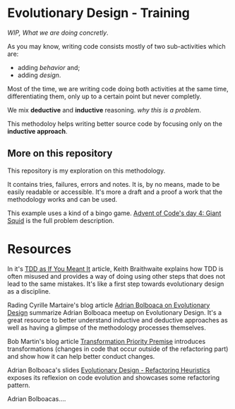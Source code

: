 # Evolutionary Design - Training

_WIP, What we are doing concretly_.

As you may know, writing code consists mostly of two sub-activities which are:

- adding *behavior* and;
- adding *design*.

Most of the time, we are writing code doing both activities at the same time, differentiating them, only up to a certain point but never completly.

We mix **deductive** and **inductive** reasoning. _why this is a problem_.

This methodoloy helps writing better source code by focusing only on the **inductive approach**.

## More on this repository
This repository is my exploration on this methodology.

It contains tries, failures, errors and notes. It is, by no means, made to be easily readable or accessible. It's more a draft and a proof a work that the methodology works and can be used.

This example uses a kind of a bingo game. [Advent of Code's day 4: Giant Squid](https://adventofcode.com/2021/day/4) is the full problem description.

# Resources
In it's [TDD as If You Meant It](https://cumulative-hypotheses.org/2011/08/30/tdd-as-if-you-meant-it/) article, Keith Braithwaite explains how TDD is often misused and provides a way of doing using other steps that does not lead to the same mistakes. It's like a first step towards evolutionary design as a discipline.

Rading Cyrille Martaire's blog article [Adrian Bolboaca on Evolutionary Design](https://medium.com/@cyrillemartraire/adrian-bolboaca-on-evolutionary-design-inductive-vs-deductive-approaches-a7cead4bdd20) summarize Adrian Bolboaca meetup on Evolutionary Design. It's a great resource to better understand inductive and deductive approaches as well as having a glimpse of the methodology processes themselves.

 Bob Martin's blog article [Transformation Priority Premise](https://blog.cleancoder.com/uncle-bob/2013/05/27/TheTransformationPriorityPremise.html) introduces transformations (changes in code that occur outside of the refactoring part) and show how it can help better conduct changes.

Adrian Bolboaca's slides [Evolutionary Design - Refactoring Heuristics](https://www.slideshare.net/adibolb/evolutionary-design-refactoring-heuristics) exposes its reflexion on code evolution and showcases some refactoring pattern.

Adrian Bolboacas....

